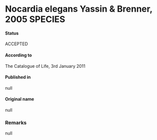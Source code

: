 # Nocardia elegans Yassin & Brenner, 2005 SPECIES

#### Status
ACCEPTED

#### According to
The Catalogue of Life, 3rd January 2011

#### Published in
null

#### Original name
null

### Remarks
null